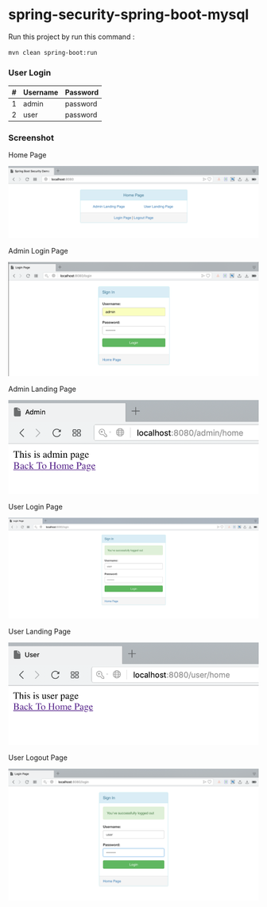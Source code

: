 # spring-security-spring-boot-mysql

Run this project by run this command :

`mvn clean spring-boot:run`

### User Login

|#|Username|Password|
|---|---|---|
|1|admin|password|
|2|user|password|

### Screenshot

Home Page

![Home Page](img/home.png "Home Page")

Admin Login Page

![Admin Login Page](img/admin.png "Admin Login Page")

Admin Landing Page

![Admin Landing Page](img/admin1.png "Admin Landing Page")

User Login Page

![User Login Page](img/user.png "User Login Page")

User Landing Page

![User Landing Page](img/user1.png "User Landing Page")

User Logout Page

![User Logout Page](img/logout.png "Admin Logout Page")
